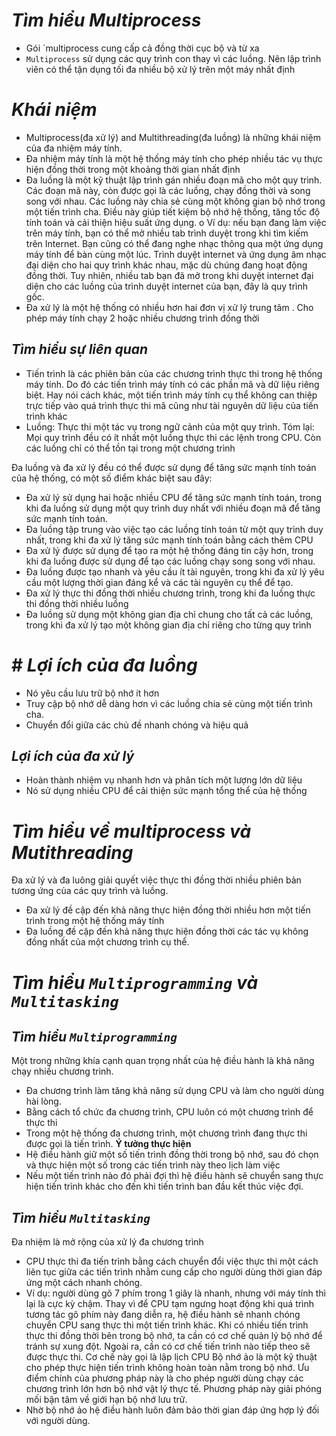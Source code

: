 # ***Tìm hiểu Multiprocess***
-	Gói `multiprocess cung cấp cả đồng thời cục bộ và từ xa
-	`Multiprocess` sử dụng các quy trình con thay vì các luồng. Nên lập trình viên có thể tận dụng tối đa nhiều bộ xử lý trên một máy nhất định
# ***Khái niệm***
-	Multiprocess(đa xử lý) and Multithreading(đa luồng)  là những khái niệm của đa nhiệm máy tính.
-	Đa nhiệm máy tính là một hệ thống máy tính cho phép nhiều tác vụ thực hiện đồng thời trong một khoảng thời gian nhất định
-	Đa luồng là một kỹ thuật lập trình gán nhiều đoạn mã cho một quy trình. Các đoạn mã này, còn được gọi là các luồng, chạy đồng thời và song song với nhau. Các luồng này chia sẻ cùng một không gian bộ nhớ trong một tiến trình cha. Điều này giúp tiết kiệm bộ nhớ hệ thống, tăng tốc độ tính toán và cải thiện hiệu suất ứng dụng.
o	Ví dụ: nếu bạn đang làm việc trên máy tính, bạn có thể mở nhiều tab trình duyệt trong khi tìm kiếm trên Internet. Bạn cũng có thể đang nghe nhạc thông qua một ứng dụng máy tính để bàn cùng một lúc. Trình duyệt internet và ứng dụng âm nhạc đại diện cho hai quy trình khác nhau, mặc dù chúng đang hoạt động đồng thời. Tuy nhiên, nhiều tab bạn đã mở trong khi duyệt internet đại diện cho các luồng của trình duyệt internet của bạn, đây là quy trình gốc.
-	Đa xử lý là một hệ thống có nhiều hơn hai đơn vị xử lý trung tâm . Cho phép máy tính chạy 2 hoặc nhiều chương trình đồng thời
## ***Tìm hiểu sự liên quan***
-	Tiến trình là các phiên bản của các chương trình thực thi trong hệ thống máy tính. Do đó các tiến trình máy tính có các phần mã và dữ liệu riêng biệt. Hay nói cách khác, một tiến trình máy tính cụ thể không can thiệp trực tiếp vào quá trình thực thi mã cũng như tài nguyên dữ liệu của tiến trình khác
-	Luồng: Thực thi một tác vụ trong ngữ cảnh của một quy trình.
Tóm lại: Mọi quy trình đều có ít nhất một luồng thực thi các lệnh trong CPU. Còn các luồng chỉ có thể tồn tại trong một chương trình

Đa luồng và đa xử lý đều có thể được sử dụng để tăng sức mạnh tính toán của hệ thống, có một số điểm khác biệt sau đây:
-	Đa xử lý sử dụng hai hoặc nhiều CPU để tăng sức mạnh tính toán, trong khi đa luồng sử dụng một quy trình duy nhất với nhiều đoạn mã để tăng sức mạnh tính toán.
-	Đa luồng tập trung vào việc tạo các luồng tính toán từ một quy trình duy nhất, trong khi đa xử lý tăng sức mạnh tính toán bằng cách thêm CPU
-	Đa xử lý được sử dụng để tạo ra một hệ thống đáng tin cậy hơn, trong khi đa luồng được sử dụng để tạo các luồng chạy song song với nhau.
-	Đa luồng được tạo nhanh và yêu cầu ít tài nguyên, trong khi đa xử lý yêu cầu một lượng thời gian đáng kể và các tài nguyên cụ thể để tạo. 
-	Đa xử lý thực thi đồng thời nhiều chương trình, trong khi đa luồng thực thi đồng thời nhiều luồng
-	Đa luồng sử dụng một không gian địa chỉ chung cho tất cả các luồng, trong khi đa xử lý tạo một không gian địa chỉ riêng cho từng quy trình
# # ***Lợi ích của đa luồng***
-	Nó yêu cầu lưu trữ bộ nhớ ít hơn
-	Truy cập bộ nhớ dễ dàng hơn vì các luồng chia sẻ cùng một tiến trình cha.
-	Chuyển đổi giữa các chủ đề nhanh chóng và hiệu quả
## ***Lợi ích của đa xử lý***
-	Hoàn thành nhiệm vụ nhanh hơn và phân tích một lượng lớn dữ liệu
-	Nó sử dụng nhiều CPU để cải thiện sức mạnh tổng thể của hệ thống
# ***Tìm hiểu về multiprocess và Mutithreading***
Đa xử lý và đa luông giải quyết việc thực thi đồng thời nhiều phiên bản tương ứng của các quy trình và luồng.
-	Đa xử lý đề cập đến khả năng thực hiện đồng thời nhiều hơn một tiến trình trong một hệ thống máy tính
-	Đa luồng đề cập đến khả năng thực hiện đồng thời các tác vụ không đồng nhất của một chương trình cụ thể. 
# ***Tìm hiểu `Multiprogramming` và `Multitasking`***
## ***Tìm hiểu `Multiprogramming`***
Một trong những khía cạnh quan trọng nhất của hệ điều hành là khả năng chạy nhiều chương trình.
-	Đa chương trình làm tăng khả năng sử dụng CPU và làm cho người dùng hài lòng.
-	Bằng cách tổ chức đa chương trình, CPU luôn có một chương trình để thực thi
-	Trong một hệ thống đa chương trình, một chương trình đang thực thi được gọi là tiến trình.
**Ý tưởng thực hiện**
-	Hệ điều hành giữ một số tiến trình đồng thời trong bộ nhớ, sau đó chọn và thực hiện một số trong các tiến trình này theo lịch làm việc
-	Nếu một tiến trình nào đó phải đợi thì hệ điều hành sẽ chuyển sang thực hiện tiến trình khác cho đến khi tiến trình ban đầu kết thúc việc đợi.
## ***Tìm hiểu `Multitasking`***
Đa nhiệm là mở rộng của xử lý đa chương trình
-	CPU thực thi đa tiến trình bằng cách chuyển đổi việc thực thi một cách liên tục giữa các tiến trình nhằm cung cấp cho người dùng thời gian đáp ứng một cách nhanh chóng.
-	Ví dụ: người dùng gõ 7 phím trong 1 giây là nhanh, nhưng với máy tính thì lại là cực kỳ chậm. Thay vì để CPU tạm ngưng hoạt động khi quá trình tương tác gõ phím này đang diễn ra, hệ điều hành sẽ nhanh chóng chuyển CPU sang thực thi một tiến trình khác.
Khi có nhiều tiến trình thực thi đồng thời bên trong bộ nhớ, ta cần có cơ chế quản lý bộ nhớ để tránh sự xung đột. Ngoài ra, cần có cơ chế tiến trình nào tiếp theo sẽ được thực thi. Cơ chế này gọi là lập lịch CPU
Bộ nhớ ảo là một kỹ thuật cho phép thực hiện tiến trình không hoàn toàn nằm trong bộ nhớ. Ưu điểm chính của phương pháp này là cho phép người dùng chạy các chương trình lớn hơn bộ nhớ vật lý thực tế. Phương pháp này giải phóng mối bận tâm về giới hạn bộ nhớ lưu trữ.
-	Nhờ bộ nhớ ảo hệ điều hành luôn đảm bảo thời gian đáp ứng hợp lý đối với người dùng.
